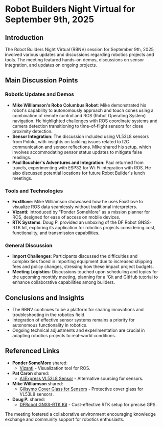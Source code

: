 # Robot Builders Night Virtual for September 9th, 2025

## Introduction
The Robot Builders Night Virtual (RBNV) session for September 9th, 2025, involved various updates and discussions regarding robotics projects and tools. The meeting featured hands-on demos, discussions on sensor integration, and updates on ongoing projects.

## Main Discussion Points

### Robotic Updates and Demos
- **Mike Williamson's Robo Columbus Robot**: Mike demonstrated his robot's capability to autonomously approach and touch cones using a combination of remote control and ROS (Robot Operating System) navigation. He highlighted challenges with ROS coordinate systems and camera detection transitioning to time-of-flight sensors for close proximity detection.
- **Sensor Integration**: The discussion included using VL53L8 sensors from Pololu, with insights on tackling issues related to I2C communication and sensor reflections. Mike shared his setup, which involves accommodating sensor status updates to mitigate false readings.
- **Paul Bouchier's Adventures and Integration**: Paul returned from travels, experimenting with ESP32 for Wi-Fi integration with ROS. He also discussed potential locations for future Robot Builder's lunch meetings.
  
### Tools and Technologies
- **FoxGlove**: Mike Williamson showcased how he uses FoxGlove to visualize ROS data seamlessly without traditional interpreters. 
- **Vizanti**: Introduced by "Ponder SomeMore" as a mission planner for ROS, designed for ease of access on mobile devices.
- **RTK Systems**: Doug P. provided an unboxing of the DF Robot GNSS-RTK kit, exploring its application for robotics projects considering cost, functionality, and transmission capabilities.

### General Discussion
- **Import Challenges**: Participants discussed the difficulties and complexities faced in importing equipment due to increased shipping fees and policy changes, stressing how these impact project budgets.
- **Meeting Logistics**: Discussions touched upon scheduling and topics for the upcoming monthly meeting, planning for a 'Git and GitHub tutorial to enhance collaborative capabilities among builders.

## Conclusions and Insights
- The RBNV continues to be a platform for sharing innovations and troubleshooting in the robotics field.
- Integration of effective sensor systems remains a priority for autonomous functionality in robotics.
- Ongoing technical adjustments and experimentation are crucial in adapting robotics projects to real-world conditions.

## Referenced Links
- **Ponder SomeMore** shared:
  - [Vizanti](https://github.com/MoffKalast/vizanti) - Visualization tool for ROS.
- **Pat Caron** shared:
  - [AliExpress VL53L8 Sensor](https://www.aliexpress.com/item/1005009140553083.html) - Alternative sourcing for sensors.
- **Mike Williamson** shared:
  - [Gilisymo Cover Glass for Sensors](https://www.gilisymo.com/cover-glass/52-vl53l8coverglassdustfree.html) - Protective cover glass for VL53L8 sensors.
- **Doug P.** shared:
  - [DFRobot GNSS-RTK Kit](https://www.dfrobot.com/product-2970.html) - Cost-effective RTK setup for precise GPS.

The meeting fostered a collaborative environment encouraging knowledge exchange and community support for robotics enthusiasts.